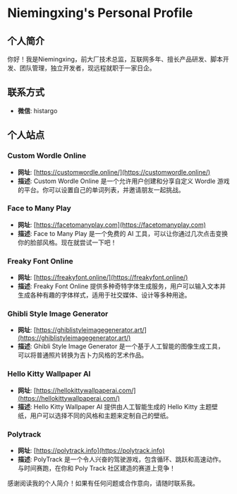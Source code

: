 # Niemingxing's Personal Profile

## 个人简介

你好！我是Niemingxing，前大厂技术总监，互联网多年、擅长产品研发、脚本开发、团队管理，独立开发者，现远程就职于一家日企。

## 联系方式

- **微信**: histargo

## 个人站点

### Custom Wordle Online
- **网址**: [https://customwordle.online/](https://customwordle.online/)
- **描述**: Custom Wordle Online 是一个允许用户创建和分享自定义 Wordle 游戏的平台。你可以设置自己的单词列表，并邀请朋友一起挑战。

### Face to Many Play
- **网址**: [https://facetomanyplay.com](https://facetomanyplay.com)
- **描述**: Face to Many Play 是一个免费的 AI 工具，可以让你通过几次点击变换你的脸部风格。现在就尝试一下吧！

### Freaky Font Online
- **网址**: [https://freakyfont.online/](https://freakyfont.online/)
- **描述**: Freaky Font Online 提供多种奇特字体生成服务，用户可以输入文本并生成各种有趣的字体样式，适用于社交媒体、设计等多种用途。

### Ghibli Style Image Generator
- **网址**: [https://ghiblistyleimagegenerator.art/](https://ghiblistyleimagegenerator.art/)
- **描述**: Ghibli Style Image Generator 是一个基于人工智能的图像生成工具，可以将普通照片转换为吉卜力风格的艺术作品。

### Hello Kitty Wallpaper AI
- **网址**: [https://hellokittywallpaperai.com/](https://hellokittywallpaperai.com/)
- **描述**: Hello Kitty Wallpaper AI 提供由人工智能生成的 Hello Kitty 主题壁纸，用户可以选择不同的风格和主题来定制自己的壁纸。

### Polytrack
- **网址**: [https://polytrack.info](https://polytrack.info)
- **描述**: PolyTrack 是一个令人兴奋的驾驶游戏，包含循环、跳跃和高速动作。与时间赛跑，在你和 Poly Track 社区建造的赛道上竞争！

感谢阅读我的个人简介！如果有任何问题或合作意向，请随时联系我。
